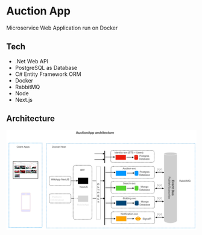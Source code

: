 # Auction App

Microservice Web Application run on Docker

## Tech

- .Net Web API
- PostgreSQL as Database
- C# Entity Framework ORM
- Docker
- RabbitMQ
- Node
- Next.js

## Architecture

![App Architecture](images_readme/image-20230810184929671.png)

